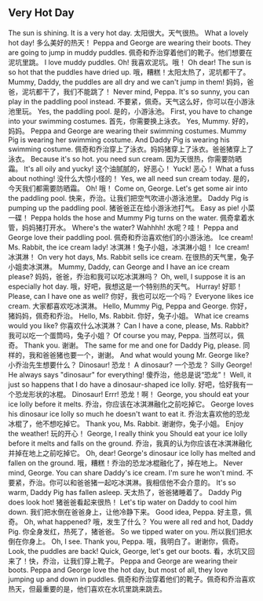 ## Very Hot Day

The sun is shining. It is a very hot day.
太阳很大。天气很热。
What a lovely hot day!
多么美好的热天！
Peppa and George are wearing their boots. They are going to jump in muddy puddles.
佩奇和乔治穿着他们的靴子。他们想要在泥坑里跳。
I love muddy puddles. Oh!
我喜欢泥坑。哦！
Oh dear! The sun is so hot that the puddles have dried up.
哦，糟糕！太阳太热了，泥坑都干了。
Mummy, Daddy, the puddles are all dry and we can't jump in them!
妈妈，爸爸，泥坑都干了，我们不能跳了！
Never mind, Peppa. It's so sunny, you can play in the paddling pool instead.
不要紧，佩奇。天气这么好，你可以在小游泳池里玩。
Yes, the paddling pool.
是的，小游泳池。
First, you have to change into your swimming costumes.
首先，你需要换上泳衣。
Yes, Mummy.
好的，妈妈。
Peppa and George are wearing their swimming costumes. Mummy Pig is wearing her swimming costume. And Daddy Pig is wearing his swimming costume.
佩奇和乔治穿上了泳衣。妈妈猪穿上了泳衣。爸爸猪穿上了泳衣。
Because it's so hot. you need sun cream.
因为天很热，你需要防晒霜。
It's all oily and yucky!
这个油腻腻的，好恶心！
Yuck!
恶心！
What a fuss about nothing!
没什么大惊小怪的！
Yes, we all need sun cream today.
是的，今天我们都需要防晒霜。
Oh!
哦！
Come on, George. Let's get some air into the paddling pool.
快来，乔治。让我们把空气吹进小游泳池里。
Daddy Pig is pumping up the paddling pool.
猪爸爸正在给小游泳池打气。
Easy as pie!
小菜一碟！
Peppa holds the hose and Mummy Pig turns on the water.
佩奇拿着水管，妈妈猪打开水。
Where's the water? Wahhhh!
水呢？哇！
Peppa and George love their paddling pool.
佩奇和乔治喜欢他们的小游泳池。
Ice cream! Ms. Rabbit, the ice cream lady!
冰淇淋！兔子小姐，冰淇淋小姐！
Ice cream!
冰淇淋！
On very hot days, Ms. Rabbit sells ice cream.
在很热的天气里，兔子小姐卖冰淇淋。
Mummy, Daddy, can George and I have an ice cream please?
妈妈，爸爸，乔治和我可以吃冰淇淋吗？
Oh, well, I suppose it is an especially hot day.
哦，好吧，我想这是一个特别热的天气。
Hurray!
好耶！
Please, can I have one as well?
你好，我也可以吃一个吗？
Everyone likes ice cream.
大家都喜欢吃冰淇淋。
Hello, Mummy Pig, Peppa and George.
你好，猪妈妈，佩奇和乔治。
Hello, Ms. Rabbit.
你好，兔子小姐。
What ice creams would you like?
你喜欢什么冰淇淋？
Can I have a cone, please, Ms. Rabbit?
我可以吃一个蛋筒吗，兔子小姐？
Of course you may, Peppa.
当然可以，佩奇。
Thank you.
谢谢。
The same for me and one for Daddy Pig, please.
同样的，我和爸爸猪也要一个，谢谢。
And what would young Mr. George like?
小乔治先生想要什么？
Dinosaur!
恐龙！
A dinosaur?
一个恐龙？
Silly George! He always says "dinosaur" for everything!
傻乔治，他总是说“恐龙”！
Well, it just so happens that I do have a dinosaur-shaped ice lolly.
好吧，恰好我有一个恐龙形状的冰棍。
Dinosaur! Errr!
恐龙！啊！
George, you should eat your ice lolly before it melts.
乔治，你应该在冰淇淋融化之前吃掉它。
George loves his dinosaur ice lolly so much he doesn't want to eat it.
乔治太喜欢他的恐龙冰棍了，他不想吃掉它。
Thank you, Ms. Rabbit.
谢谢你，兔子小姐。
Enjoy the weather!
玩的开心！
George, I really think you Should eat your ice lolly before it melts and falls on the ground.
乔治，我真的认为你应该在冰淇淋融化并掉在地上之前吃掉它。
Oh, dear! George's dinosaur ice lolly has melted and fallen on the ground.
哦，糟糕！乔治的恐龙冰棍融化了，掉在地上。
Never mind, George. You can share Daddy's ice cream. I'm sure he won't mind.
不要紧，乔治。你可以和爸爸猪一起吃冰淇淋。我相信他不会介意的。
It's so warm, Daddy Pig has fallen asleep.
天太热了，爸爸猪睡着了。
Daddy Pig does look hot!
猪爸爸看起来很热！
Let's tip water on Daddy to cool him down.
我们把水倒在爸爸身上，让他冷静下来。
Good idea, Peppa.
好主意，佩奇。
Oh, what happened?
哦，发生了什么？
You were all red and hot, Daddy Pig.
你全身发红，热死了，猪爸爸。
So we tipped water on you.
所以我们把水倒在你身上。
Oh, I see. Thank you, Peppa.
哦，我明白了。谢谢你，佩奇。
Look, the puddles are back! Quick, George, let's get our boots.
看，水坑又回来了！快，乔治，让我们穿上靴子。
Peppa and George are wearing their boots. Peppa and George love the hot day, but most of all, they love jumping up and down in puddles.
佩奇和乔治穿着他们的靴子。佩奇和乔治喜欢热天，但最重要的是，他们喜欢在水坑里跳来跳去。
